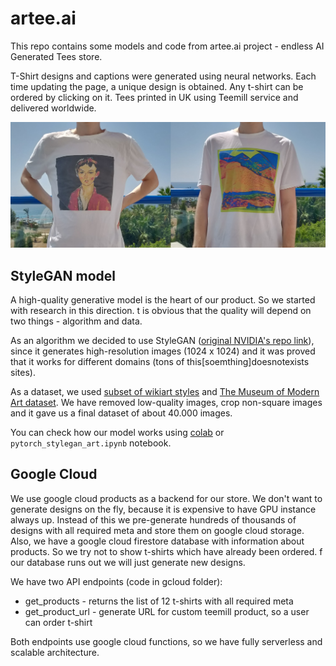 # artee.ai

This repo contains some models and code from artee.ai project - endless AI Generated Tees store.

T-Shirt designs and captions were generated using neural networks. Each time updating the page, a unique design is obtained.
Any t-shirt can be ordered by clicking on it. Tees printed in UK using Teemill service and delivered worldwide.

![Drag Racing](images/me.jpg)

## StyleGAN model

A high-quality generative model is the heart of our product. So we started with research in this direction. t is obvious that the quality will depend on two things - algorithm and data. 

As an algorithm we decided to use StyleGAN ([original NVIDIA's repo link](https://github.com/NVlabs/stylegan)), since it generates high-resolution images (1024 x 1024) and it was proved that it works for different domains (tons of this[soemthing]doesnotexists sites).

As a dataset, we used [subset of wikiart styles](https://github.com/VladimirGl/artee.ai) and [The Museum of Modern Art dataset](https://github.com/MuseumofModernArt/collection). We have removed low-quality images, crop non-square images and it gave us a final dataset of about 40.000 images.

You can check how our model works using [colab](https://colab.research.google.com/drive/1GK5MD94PBBkRAbrJ3Zkln3O_maHUTGQA) or `pytorch_stylegan_art.ipynb` notebook.

## Google Cloud

We use google cloud products as a backend for our store. We don't want to generate designs on the fly, because it is expensive to have GPU instance always up. Instead of this we pre-generate hundreds of thousands of designs with all required meta and store them on google cloud storage. Also, we have a google cloud firestore database with information about products. So we try not to show t-shirts which have already been ordered. f our database runs out we will just generate new designs.

We have two API endpoints (code in gcloud folder):
* get_products - returns the list of 12 t-shirts with all required meta
* get_product_url - generate URL for custom teemill product, so a user can order t-shirt

Both endpoints use google cloud functions, so we have fully serverless and scalable architecture.


